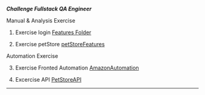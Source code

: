 ***Challenge Fullstack QA Engineer***

Manual & Analysis Exercise

1. Exercise login  [Features Folder]( https://github.com/Flora-San/FullstackQAEngineer/tree/main/features)
   
2. Exercise petStore [petStoreFeatures](https://github.com/Flora-San/FullstackQAEngineer/tree/main/CucumberApiTest/target/test-classes/features)

Automation Exercise

3. Exercise Fronted Automation [AmazonAutomation](https://github.com/Flora-San/FullstackQAEngineer/tree/main/amazonTest)

4. Excercise API [PetStoreAPI](https://github.com/Flora-San/FullstackQAEngineer/tree/main/CucumberApiTest/target/test-classes)


***

